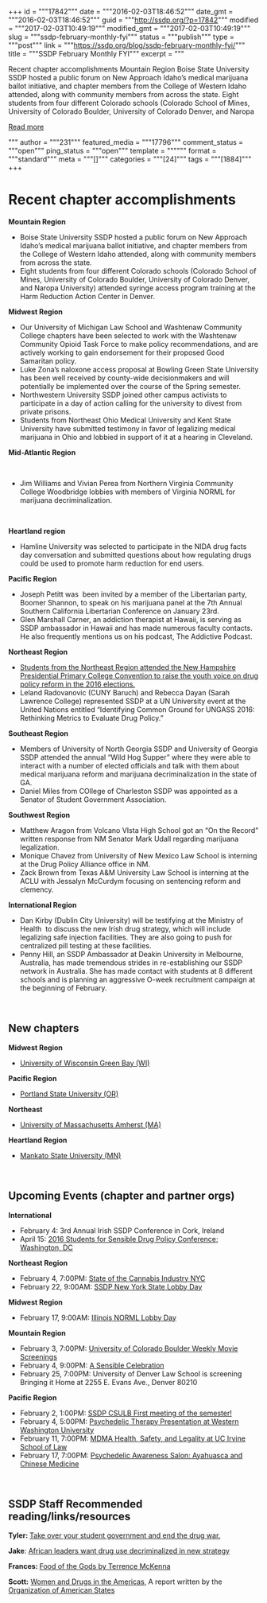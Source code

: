 +++
id = """17842"""
date = """2016-02-03T18:46:52"""
date_gmt = """2016-02-03T18:46:52"""
guid = """http://ssdp.org/?p=17842"""
modified = """2017-02-03T10:49:19"""
modified_gmt = """2017-02-03T10:49:19"""
slug = """ssdp-february-monthly-fyi"""
status = """publish"""
type = """post"""
link = """https://ssdp.org/blog/ssdp-february-monthly-fyi/"""
title = """SSDP February Monthly FYI"""
excerpt = """<p>Recent chapter accomplishments Mountain Region Boise State University SSDP hosted a public forum on New Approach Idaho’s medical marijuana ballot initiative, and chapter members from the College of Western Idaho attended, along with community members from across the state. Eight students from four different Colorado schools (Colorado School of Mines, University of Colorado Boulder, University of Colorado Denver, and Naropa</p>
<div class="h10"></div>
<p><a class="more-link2 flat" href="https://ssdp.org/blog/ssdp-february-monthly-fyi/">Read more</a></p>
"""
author = """231"""
featured_media = """17796"""
comment_status = """open"""
ping_status = """open"""
template = """"""
format = """standard"""
meta = """[]"""
categories = """[24]"""
tags = """[1884]"""
+++
<h1><b>Recent chapter accomplishments</b></h1>
<b>Mountain Region</b>
<ul>
	<li style="font-weight: 400;"><span style="font-weight: 400;">Boise State University SSDP hosted a public forum on New Approach Idaho’s medical marijuana ballot initiative, and chapter members from the College of Western Idaho attended, along with community members from across the state.</span></li>
	<li style="font-weight: 400;"><span style="font-weight: 400;">Eight students from four different Colorado schools (Colorado School of Mines, University of Colorado Boulder, University of Colorado Denver, and Naropa University) attended syringe access program training at the Harm Reduction Action Center in Denver.</span></li>
</ul>
<b>Midwest Region</b>
<ul>
	<li style="font-weight: 400;"><span style="font-weight: 400;">Our University of Michigan Law School and Washtenaw Community College chapters have been selected to work with the Washtenaw Community Opioid Task Force to make policy recommendations, and are actively working to gain endorsement for their proposed Good Samaritan policy. </span></li>
	<li style="font-weight: 400;"><span style="font-weight: 400;">Luke Zona’s naloxone access proposal at Bowling Green State University has been well received by county-wide decisionmakers and will potentially be implemented over the course of the Spring semester.</span></li>
	<li style="font-weight: 400;"><span style="font-weight: 400;">Northwestern University SSDP joined other campus activists to participate in a day of action calling for the university to divest from private prisons.</span></li>
	<li style="font-weight: 400;"><span style="font-weight: 400;">Students from Northeast Ohio Medical University and Kent State University have submitted testimony in favor of legalizing medical marijuana in Ohio and lobbied in support of it at a hearing in Cleveland.</span></li>
</ul>
<b>Mid-Atlantic Region</b>

&nbsp;
<ul>
	<li><b><span style="font-weight: 400;">Jim Williams and Vivian Perea from Northern Virginia Community College Woodbridge lobbies with members of Virginia NORML for marijuana decriminalization.</span></b></li>
</ul>
&nbsp;

<b>Heartland region</b>
<ul>
	<li style="font-weight: 400;"><span style="font-weight: 400;">Hamline University was selected to participate in the NIDA drug facts day conversation and submitted questions about how regulating drugs could be used to promote harm reduction for end users.</span></li>
</ul>
<b>Pacific Region</b>
<ul>
	<li style="font-weight: 400;"><span style="font-weight: 400;">Joseph Petitt was  been invited by a member of the Libertarian party, Boomer Shannon, to speak on his marijuana panel at the 7th Annual Southern California Libertarian Conference on January 23rd. </span></li>
	<li style="font-weight: 400;"><span style="font-weight: 400;">Glen Marshall Carner, an addiction therapist at Hawaii, is serving as SSDP ambassador in Hawaii and has made numerous faculty contacts. He also frequently mentions us on his podcast, The Addictive Podcast.</span></li>
</ul>
<b>Northeast Region</b>
<ul>
	<li style="font-weight: 400;"><a href="http://ssdp.org/news/blog/ssdp-takes-the-presidential-primaries/"><span style="font-weight: 400;">Students from the Northeast Region attended the New Hampshire Presidential Primary College Convention to raise the youth voice on drug policy reform in the 2016 elections.</span></a></li>
	<li style="font-weight: 400;"><span style="font-weight: 400;">Leland Radovanovic (CUNY Baruch) and Rebecca Dayan (Sarah Lawrence College) represented SSDP at a UN University event at the United Nations entitled “Identifying Common Ground for UNGASS 2016: Rethinking Metrics to Evaluate Drug Policy.”</span></li>
</ul>
<b>Southeast Region</b>
<ul>
	<li style="font-weight: 400;"><span style="font-weight: 400;">Members of University of North Georgia SSDP and University of Georgia SSDP attended the annual “Wild Hog Supper” where they were able to interact with a number of elected officials and talk with them about medical marijuana reform and marijuana decriminalization in the state of GA. </span></li>
	<li style="font-weight: 400;"><span style="font-weight: 400;">Daniel Miles from COllege of Charleston SSDP was appointed as a Senator of Student Government Association.</span></li>
</ul>
<b>Southwest Region</b>
<ul>
	<li style="font-weight: 400;"><span style="font-weight: 400;">Matthew Aragon from Volcano VIsta High School got an “On the Record” written response from NM Senator Mark Udall regarding marijuana legalization.</span></li>
	<li style="font-weight: 400;"><span style="font-weight: 400;">Monique Chavez from University of New Mexico Law School is interning at the Drug Policy Alliance office in NM.</span></li>
	<li style="font-weight: 400;"><span style="font-weight: 400;">Zack Brown from Texas A&amp;M University Law School is interning at the ACLU with Jessalyn McCurdym focusing on sentencing reform and clemency.</span></li>
</ul>
<b>International Region</b>
<ul>
	<li style="font-weight: 400;"><span style="font-weight: 400;">Dan Kirby (Dublin City University) will be testifying at the Ministry of Health  to discuss the new Irish drug strategy, which will include legalizing safe injection facilities. They are also going to push for centralized pill testing at these facilities.</span></li>
	<li style="font-weight: 400;"><span style="font-weight: 400;">Penny Hill, an SSDP Ambassador at Deakin University in Melbourne, Australia, has made tremendous strides in re-establishing our SSDP network in Australia. She has made contact with students at 8 different schools and is planning an aggressive O-week recruitment campaign at the beginning of February. </span></li>
</ul>
&nbsp;
<h2><b>New chapters</b></h2>
<b>Midwest Region</b>
<ul>
	<li style="font-weight: 400;"><a href="http://ssdp.org/news/blog/ssdp-welcomes-the-university-of-wisconsin-green-bay-chapter/"><span style="font-weight: 400;">University of Wisconsin Green Bay (WI)</span></a></li>
</ul>
<b>Pacific Region</b>
<ul>
	<li style="font-weight: 400;"><a href="http://ssdp.org/chapters/pacific/oregon/portland-state-university/"><span style="font-weight: 400;">Portland State University (OR)</span></a></li>
</ul>
<b>Northeast</b>
<ul>
	<li style="font-weight: 400;"><a href="http://ssdp.org/chapters/northeast/massachusetts/university-of-massachusetts-amherst/"><span style="font-weight: 400;">University of Massachusetts Amherst (MA)</span></a></li>
</ul>
<b>Heartland Region</b>
<ul>
	<li style="font-weight: 400;"><a href="http://ssdp.org/chapters/heartland/minnesota/mankato-state-university/"><span style="font-weight: 400;">Mankato State University (MN)</span></a></li>
</ul>
&nbsp;
<h2><b>Upcoming Events (chapter and partner orgs)</b></h2>
<b>International</b>
<ul>
	<li style="font-weight: 400;"><span style="font-weight: 400;">February 4: 3rd Annual Irish SSDP Conference in Cork, Ireland</span></li>
	<li style="font-weight: 400;"><span style="font-weight: 400;">April 15: </span><span style="font-weight: 400;"><a href="http://ssdp.org/events/ssdp2016/">2016 Students for Sensible Drug Policy Conference; Washington, DC</a></span></li>
</ul>
<b>Northeast Region</b>
<ul>
	<li style="font-weight: 400;"><span style="font-weight: 400;">February 4, 7:00PM: </span><a href="https://www.facebook.com/events/180108915681919/"><span style="font-weight: 400;">State of the Cannabis Industry NYC</span></a></li>
	<li style="font-weight: 400;"><span style="font-weight: 400;">February 22, 9:00AM: </span><span style="font-weight: 400;"><a href="https://www.facebook.com/events/1589829901272322/">SSDP New York State Lobby Day</a></span></li>
</ul>
<b>Midwest Region</b>
<ul>
	<li style="font-weight: 400;"><span style="font-weight: 400;">February 17, 9:00AM: </span><span style="font-weight: 400;"><a href="https://www.facebook.com/events/1059592457424496/">Illinois NORML Lobby Day</a></span></li>
</ul>
<b>Mountain Region</b>
<ul>
	<li style="font-weight: 400;"><span style="font-weight: 400;">February 3, 7:00PM: </span><a href="https://www.facebook.com/events/183152502041135/"><span style="font-weight: 400;">University of Colorado Boulder Weekly Movie Screenings</span></a></li>
	<li style="font-weight: 400;"><span style="font-weight: 400;">February 4, 9:00PM: </span><a href="https://www.facebook.com/events/1047932678603624/"><span style="font-weight: 400;">A Sensible Celebration</span></a></li>
	<li style="font-weight: 400;"><span style="font-weight: 400;">February 25, 7:00PM: University of Denver Law School is screening Bringing it Home at 2255 E. Evans Ave., Denver 80210</span></li>
</ul>
<b>Pacific Region</b>
<ul>
	<li style="font-weight: 400;"><span style="font-weight: 400;">February 2, 1:00PM: </span><a href="https://www.facebook.com/events/173162243053751/?ref=2&amp;ref_dashboard_filter=upcoming&amp;action_history=null"><span style="font-weight: 400;">SSDP CSULB First meeting of the semester!</span></a></li>
	<li style="font-weight: 400;"><span style="font-weight: 400;">February 4, 5:00PM: </span><a href="https://www.facebook.com/events/1743063725927570/"><span style="font-weight: 400;">Psychedelic Therapy Presentation at Western Washington University</span></a></li>
	<li style="font-weight: 400;"><span style="font-weight: 400;">February 11, 7:00PM: </span><a href="https://www.facebook.com/events/544941772344880/"><span style="font-weight: 400;">MDMA Health, Safety, and Legality at UC Irvine School of Law</span></a></li>
	<li style="font-weight: 400;"><span style="font-weight: 400;">February 17, 7:00PM: </span><a href="https://www.facebook.com/events/445374028981869/"><span style="font-weight: 400;">Psychedelic Awareness Salon: Ayahuasca and Chinese Medicine</span></a></li>
</ul>
&nbsp;
<h2><b>SSDP Staff Recommended reading/links/resources</b></h2>
<b>Tyler: </b><a href="http://ssdp.org/resources/ssdp-student-government-takeover-manual/"><span style="font-weight: 400;">Take over your student government and end the drug war. </span></a>

<b>Jake</b><span style="font-weight: 400;">: </span><a href="https://www.ghanabusinessnews.com/2016/01/20/african-leaders-want-drug-use-decriminalized-in-new-strategy/"><span style="font-weight: 400;">African leaders want drug use decriminalized in new strategy</span></a>

<b>Frances: </b><a href="http://www.amazon.com/Food-Gods-Original-Knowledge-Evolution/dp/0553371304"><span style="font-weight: 400;">Food of the Gods by Terrence McKenna</span></a>

<b>Scott:</b> <a href="https://www.oas.org/en/cim/docs/WomenDrugsAmericas-EN.pdf"><span style="font-weight: 400;">Women and Drugs in the Americas</span></a><span style="font-weight: 400;">, A report written by the </span><a href="http://www.oas.org/en/default.asp"><span style="font-weight: 400;">Organization of American States</span></a>
